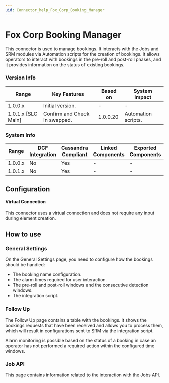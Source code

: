 ```yaml
---
uid: Connector_help_Fox_Corp_Booking_Manager
---
```


# Fox Corp Booking Manager

This connector is used to manage bookings. It interacts with the Jobs and SRM modules via Automation scripts for the creation of bookings. It allows operators to interact with bookings in the pre-roll and post-roll phases, and it provides information on the status of existing bookings.

### Version Info

| **Range**            | **Key Features**              | **Based on** | **System Impact**   |
|----------------------|-------------------------------|--------------|---------------------|
| 1.0.0.x              | Initial version.              | \-           | \-                  |
| 1.0.1.x \[SLC Main\] | Confirm and Check In swapped. | 1.0.0.20     | Automation scripts. |

### System Info

| **Range** | **DCF Integration** | **Cassandra Compliant** | **Linked Components** | **Exported Components** |
|-----------|---------------------|-------------------------|-----------------------|-------------------------|
| 1.0.0.x   | No                  | Yes                     | \-                    | \-                      |
| 1.0.1.x   | No                  | Yes                     | \-                    | \-                      |

## Configuration

#### Virtual Connection

This connector uses a virtual connection and does not require any input during element creation.

## How to use

### General Settings

On the General Settings page, you need to configure how the bookings should be handled:

- The booking name configuration.
- The alarm times required for user interaction.
- The pre-roll and post-roll windows and the consecutive detection windows.
- The integration script.

### Follow Up

The Follow Up page contains a table with the bookings. It shows the bookings requests that have been received and allows you to process them, which will result in configurations sent to SRM via the integration script.

Alarm monitoring is possible based on the status of a booking in case an operator has not performed a required action within the configured time windows.

### Job API

This page contains information related to the interaction with the Jobs API.
